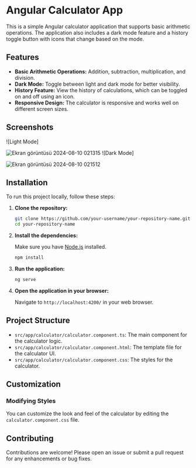 # Angular Calculator App

This is a simple Angular calculator application that supports basic arithmetic operations. The application also includes a dark mode feature and a history toggle button with icons that change based on the mode.

## Features

- **Basic Arithmetic Operations:** Addition, subtraction, multiplication, and division.
- **Dark Mode:** Toggle between light and dark mode for better visibility.
- **History Feature:** View the history of calculations, which can be toggled on and off using an icon.
- **Responsive Design:** The calculator is responsive and works well on different screen sizes.

## Screenshots

![Light Mode]

![Ekran görüntüsü 2024-08-10 021315](https://github.com/user-attachments/assets/67056e22-798c-434f-a5be-4db7da72ebb5)
![Dark Mode]

![Ekran görüntüsü 2024-08-10 021512](https://github.com/user-attachments/assets/93443967-d297-4192-b37b-34277e3008c5)

## Installation

To run this project locally, follow these steps:

1. **Clone the repository:**

    ```bash
    git clone https://github.com/your-username/your-repository-name.git
    cd your-repository-name
    ```

2. **Install the dependencies:**

    Make sure you have [Node.js](https://nodejs.org/) installed.

    ```bash
    npm install
    ```

3. **Run the application:**

    ```bash
    ng serve
    ```

4. **Open the application in your browser:**

    Navigate to `http://localhost:4200/` in your web browser.

## Project Structure

- `src/app/calculator/calculator.component.ts`: The main component for the calculator logic.
- `src/app/calculator/calculator.component.html`: The template file for the calculator UI.
- `src/app/calculator/calculator.component.css`: The styles for the calculator.

## Customization

### Modifying Styles

You can customize the look and feel of the calculator by editing the `calculator.component.css` file.

## Contributing

Contributions are welcome! Please open an issue or submit a pull request for any enhancements or bug fixes.


